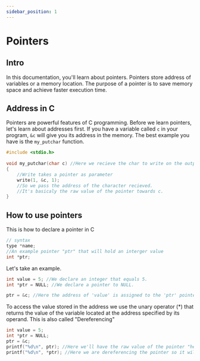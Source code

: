 ```yaml
---
sidebar_position: 1
---
```


# Pointers

## Intro

In this documentation, you'll learn about pointers.
Pointers store address of variables or a memory location.
The purpose of a pointer is to save memory space and achieve faster execution time.

## Address in C

Pointers are powerful features of C programming. Before we learn pointers, let's learn about addresses first.
If you have a variable called ```c``` in your program, ```&c``` will give you its address in the memory.
The best example you have is the ```my_putchar``` function.
```c
#include <stdio.h>
 
void my_putchar(char c) //Here we recieve the char to write on the output
{
    //Write takes a pointer as parameter
    write(1, &c, 1);
    //So we pass the address of the character recieved.
    //It's basicaly the raw value of the pointer towards c.
}
```

## How to use pointers

This is how to declare a pointer in C
```c
// syntax
type *name; 
//An example pointer "ptr" that will hold an interger value
int *ptr;
```

Let's take an example.
```c
int value = 5; //We declare an integer that equals 5.
int *ptr = NULL; //We declare a pointer to NULL.

ptr = &c; //Here the address of 'value' is assigned to the 'ptr' pointer.
```
To access the value stored in the address we use the unary operator (*) that returns the value of the variable located at the address specified by its operand. This is also called "Dereferencing"
```c
int value = 5;
int *ptr = NULL;
ptr = &c;
printf("%d\n", ptr); //Here we'll have the raw value of the pointer "hexa address"
printf("%d\n", *ptr); //Here we are dereferencing the pointer so it will print "5"
```
